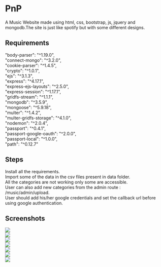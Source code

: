 # PnP
 A Music Website made using html, css, bootstrap, js, jquery and mongodb.The site is just like spotify but with some different designs.
   
   ## Requirements  
   "body-parser": "^1.19.0",  
    "connect-mongo": "^3.2.0",  
    "cookie-parser": "^1.4.5",  
    "crypto": "^1.0.1",  
    "ejs": "^3.1.3",  
    "express": "^4.17.1",  
    "express-ejs-layouts": "^2.5.0",  
    "express-session": "^1.17.1",  
    "gridfs-stream": "^1.1.1",  
    "mongodb": "^3.5.9",  
    "mongoose": "^5.9.18",  
    "multer": "^1.4.2",  
    "multer-gridfs-storage": "^4.1.0",  
    "nodemon": "^2.0.4",  
    "passport": "^0.4.1",  
    "passport-google-oauth": "^2.0.0",  
    "passport-local": "^1.0.0",  
    "path": "^0.12.7"  
  
  ## Steps  
  Install all the requirements.  
  Import some of the data in the csv files present in data folder.  
  All the categories are not working only some are accessible.  
  User can also add new categories from the admin route  : /music/admin/upload.  
  User should add his/her google credentials and set the callback url before using google authentication.  
    
   ## Screenshots  
   ![](images/homepage.PNG)  
   ![](images/homepage2.PNG)  
   ![](images/signupPage.PNG)  
   ![](images/loginpage.PNG)  
   ![](images/categoryPage.PNG)  
   ![](images/singlecategory.PNG)  
   ![](images/profile.PNG)
  
